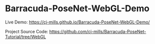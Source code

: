 # Barracuda-PoseNet-WebGL-Demo
 
Live Demo: https://cj-mills.github.io/Barracuda-PoseNet-WebGL-Demo/


Project Source Code: https://github.com/cj-mills/Barracuda-PoseNet-Tutorial/tree/WebGL
